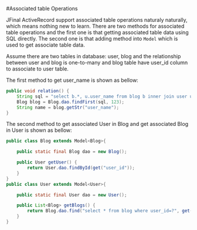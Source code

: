#Associated table Operations

JFinal ActiveRecord support associated table operations naturaly naturally, which means nothing new to learn.
There are two methods for associated table operations and the first one is that getting associated table data using SQL directly. The second one is that adding method into `Model` which is used to get associate table data.

Assume there are two tables in database: user, blog  and the relationship between user and blog is one-to-many and blog table have  user_id column to associate to user table.

The first method to get user_name is shown as bellow:

```java
public void relation() {
    String sql = "select b.*, u.user_name from blog b inner join user u on b.user_id=u.id where b.id=?";
    Blog blog = Blog.dao.findFirst(sql, 123);
    String name = blog.getStr("user_name");
}
```

The second method to get associated User in Blog and get associated Blog in User is shown as bellow:

```java
public class Blog extends Model<Blog>{

    public static final Blog dao = new Blog();

    public User getUser() {
        return User.dao.findById(get("user_id"));
    }
}
public class User extends Model<User>{

    public static final User dao = new User();

    public List<Blog> getBlogs() {
        return Blog.dao.find("select * from blog where user_id=?", get("id"));
    }
}
```
